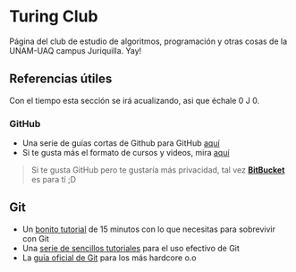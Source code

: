 
# **Turing Club**
Página del club de estudio de algoritmos, programación y otras cosas de la UNAM-UAQ campus Juriquilla. Yay!


## Referencias útiles
Con el tiempo esta sección se irá acualizando, asi que échale 0 J 0.


### GitHub

 - Una serie de guías cortas de Github para GitHub [aquí](https://guides.github.com/)
 - Si te gusta más el formato de cursos y videos, mira [aquí](https://services.github.com/training/)

 > Si te gusta GitHub pero te gustaría más privacidad, tal vez **[BitBucket](https://bitbucket.org/)** es para tí ;D

## Git
 - Un [bonito tutorial](https://try.github.io/levels/1/challenges/1) de 15 minutos con lo que necesitas para sobrevivir con Git
 - Una [serie de sencillos tutoriales](https://www.atlassian.com/git/) para el uso efectivo de Git
 - La [guía oficial de Git](https://git-scm.com/book/en/v2) para los más hardcore o.o
